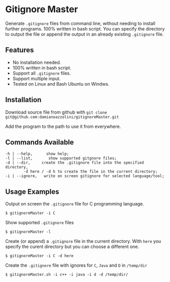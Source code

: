 # Gitignore Master

Generate `.gitignore` files from command line, without needing to install further programs. 100% written in bash script.
You can specify the directory to output the file or append the output
in an already existing `.gitignore` file.

## Features

- No installation needed.
- 100% written in bash script.
- Support all `.gitignore` files.
- Support multiple input.
- Tested on Linux and Bash Ubuntu on Windws.

## Installation

Download source file from github with `git clone git@github.com:damianoazzolini/gitignoreMaster.git`

Add the program to the path to use it from everywhere.


## Commands Available

```
-h | --help, 	  show help;
-l | --list,	   show supported gitgnore files;
-d | --dir,	    create the .gitignore file into the specified directory,
        -d here / -d h to create the file in the current directory;
-i | --ignore,	 write on screen gitignore for selected language/tool;
```

## Usage Examples

Output on screen the `.gitignore` file for C programming language.
```
$ gitignoreMaster -i C
```
Show supported `.gitignore` files
```
$ gitignoreMaster -l
```
Create (or append) a `.gitignore` file in the current directory.
With `here` you specify the curent directory but you can choose a
different one.
```
$ gitignoreMaster -i C -d here
```
Create the `.gitignore` file with ignores for `C`, `Java` and `D` in `/temp/dir`
```
$ gitignoreMaster.sh -i c++ -i java -i d -d /temp/dir/
```
